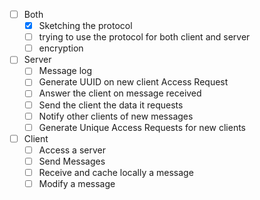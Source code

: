 
- [ ] Both
	- [x] Sketching the protocol
	- [ ] trying to use the protocol for both client and server
	- [ ] encryption

- [ ] Server
	- [ ] Message log
	- [ ] Generate UUID on new client Access Request
	- [ ] Answer the client on message received
	- [ ] Send the client the data it requests
	- [ ] Notify other clients of new messages
	- [ ] Generate Unique Access Requests for new clients

- [ ] Client
	- [ ] Access a server
	- [ ] Send Messages
	- [ ] Receive and cache locally a message
	- [ ] Modify a message
